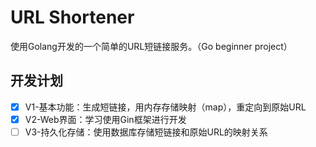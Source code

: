 # URL Shortener
使用Golang开发的一个简单的URL短链接服务。（Go beginner project）
## 开发计划
- [x] V1-基本功能：生成短链接，用内存存储映射（map），重定向到原始URL
- [x] V2-Web界面：学习使用Gin框架进行开发
- [ ] V3-持久化存储：使用数据库存储短链接和原始URL的映射关系
